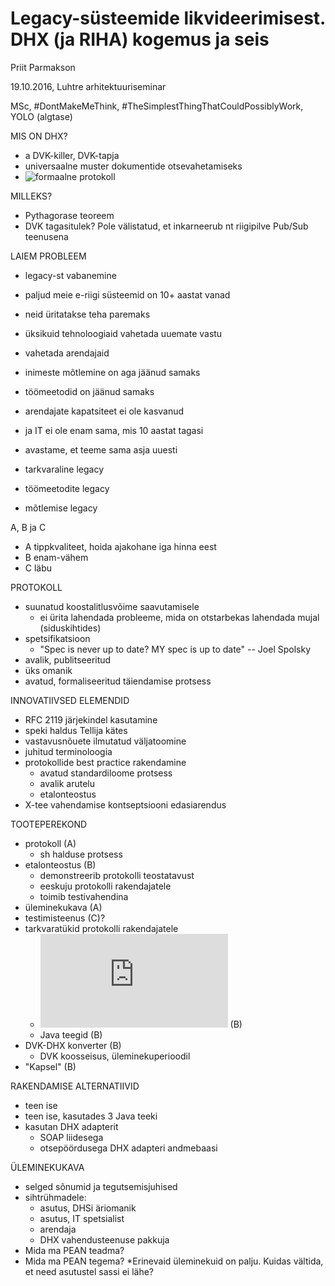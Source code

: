 # Legacy-süsteemide likvideerimisest. DHX (ja RIHA) kogemus ja seis

Priit Parmakson

19.10.2016, Luhtre arhitektuuriseminar

MSc, #DontMakeMeThink, #TheSimplestThingThatCouldPossiblyWork, YOLO (algtase)

MIS ON DHX?
  - a DVK-killer, DVK-tapja
  - universaalne muster dokumentide otsevahetamiseks
  - ![formaalne protokoll](https://e-gov.github.io/DHX/)

MILLEKS?
  - Pythagorase teoreem
  - DVK tagasitulek? Pole välistatud, et inkarneerub
    nt riigipilve Pub/Sub teenusena

LAIEM PROBLEEM
  - legacy-st vabanemine
  - paljud meie e-riigi süsteemid on 10+ aastat vanad
  - neid üritatakse teha paremaks
  - üksikuid tehnoloogiaid vahetada uuemate vastu
  - vahetada arendajaid

  - inimeste mõtlemine on aga jäänud samaks
  - töömeetodid on jäänud samaks
  - arendajate kapatsiteet ei ole kasvanud
  - ja IT ei ole enam sama, mis 10 aastat tagasi

  - avastame, et teeme sama asja uuesti

  - tarkvaraline legacy
  - töömeetodite legacy
  - mõtlemise legacy

A, B ja C
  - A tippkvaliteet, hoida ajakohane iga hinna eest
  - B enam-vähem
  - C läbu

PROTOKOLL
  - suunatud koostalitlusvõime saavutamisele
    - ei ürita lahendada probleeme, mida on otstarbekas
      lahendada mujal (siduskihtides)
  - spetsifikatsioon
    - "Spec is never up to date? MY spec is up to date" -- Joel Spolsky
  - avalik, publitseeritud
  - üks omanik
  - avatud, formaliseeritud täiendamise protsess

INNOVATIIVSED ELEMENDID
  - RFC 2119 järjekindel kasutamine
  - speki haldus Tellija kätes
  - vastavusnõuete ilmutatud väljatoomine
  - juhitud terminoloogia
  - protokollide best practice rakendamine
    - avatud standardiloome protsess
    - avalik arutelu
    - etalonteostus
  - X-tee vahendamise kontseptsiooni edasiarendus

TOOTEPEREKOND
  - protokoll (A)
    - sh halduse protsess
  - etalonteostus (B)
    - demonstreerib protokolli teostatavust
    - eeskuju protokolli rakendajatele
    - toimib testivahendina
  - üleminekukava (A)
  - testimisteenus (C)?
  - tarkvaratükid protokolli rakendajatele
    -  ![DHX adapter](https://e-gov.github.io/DHX/Adapter.html) (B) 
    - Java teegid (B)
  - DVK-DHX konverter (B)
    - DVK koosseisus, üleminekuperioodil
  - "Kapsel" (B)

RAKENDAMISE ALTERNATIIVID
  - teen ise
  - teen ise, kasutades 3 Java teeki
  - kasutan DHX adapterit
    - SOAP liidesega
    - otsepöördusega DHX adapteri andmebaasi

ÜLEMINEKUKAVA
  - selged sõnumid ja tegutsemisjuhised
  - sihtrühmadele:
    - asutus, DHSi äriomanik
    - asutus, IT spetsialist
    - arendaja
    - DHX vahendusteenuse pakkuja
  - Mida ma PEAN teadma?
  - Mida ma PEAN tegema?
  *Erinevaid üleminekuid on palju. Kuidas vältida, et need asutustel sassi ei lähe?
